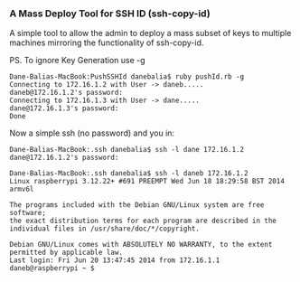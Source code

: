 ### A Mass Deploy Tool for SSH ID (ssh-copy-id)

A simple tool to allow the admin to deploy a mass subset of keys to multiple machines mirroring the functionality of ssh-copy-id.

PS. To ignore Key Generation use -g

```
Dane-Balias-MacBook:PushSSHId danebalia$ ruby pushId.rb -g
Connecting to 172.16.1.2 with User -> daneb.....
daneb@172.16.1.2's password:
Connecting to 172.16.1.3 with User -> dane.....
dane@172.16.1.3's password:
Done
```
Now a simple ssh (no password) and you in:

```
Dane-Balias-MacBook:.ssh danebalia$ ssh -l dane 172.16.1.2
dane@172.16.1.2's password:

Dane-Balias-MacBook:.ssh danebalia$ ssh -l daneb 172.16.1.2
Linux raspberrypi 3.12.22+ #691 PREEMPT Wed Jun 18 18:29:58 BST 2014 armv6l

The programs included with the Debian GNU/Linux system are free software;
the exact distribution terms for each program are described in the
individual files in /usr/share/doc/*/copyright.

Debian GNU/Linux comes with ABSOLUTELY NO WARRANTY, to the extent
permitted by applicable law.
Last login: Fri Jun 20 13:47:45 2014 from 172.16.1.1
daneb@raspberrypi ~ $
```
